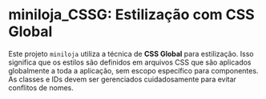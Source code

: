 # miniloja_CSSG: Estilização com CSS Global

Este projeto `miniloja` utiliza a técnica de **CSS Global** para estilização. Isso significa que os estilos são definidos em arquivos CSS que são aplicados globalmente a toda a aplicação, sem escopo específico para componentes. As classes e IDs devem ser gerenciados cuidadosamente para evitar conflitos de nomes.
